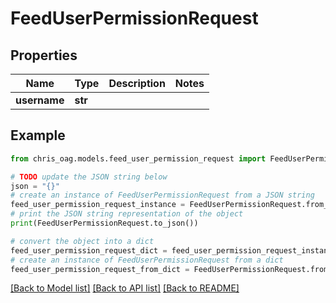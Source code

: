 # FeedUserPermissionRequest


## Properties

Name | Type | Description | Notes
------------ | ------------- | ------------- | -------------
**username** | **str** |  | 

## Example

```python
from chris_oag.models.feed_user_permission_request import FeedUserPermissionRequest

# TODO update the JSON string below
json = "{}"
# create an instance of FeedUserPermissionRequest from a JSON string
feed_user_permission_request_instance = FeedUserPermissionRequest.from_json(json)
# print the JSON string representation of the object
print(FeedUserPermissionRequest.to_json())

# convert the object into a dict
feed_user_permission_request_dict = feed_user_permission_request_instance.to_dict()
# create an instance of FeedUserPermissionRequest from a dict
feed_user_permission_request_from_dict = FeedUserPermissionRequest.from_dict(feed_user_permission_request_dict)
```
[[Back to Model list]](../README.md#documentation-for-models) [[Back to API list]](../README.md#documentation-for-api-endpoints) [[Back to README]](../README.md)


